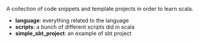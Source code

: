 A collection of code snippets and template projects in order to learn scala.

- **language**: everything related to the language
- **scripts**: a bunch of different scripts did in scala
- **simple_sbt_project**: an example of sbt project